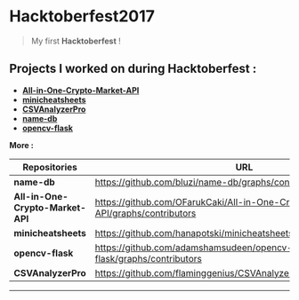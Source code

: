 # Hacktoberfest2017
> My first **Hacktoberfest** !

## Projects I worked on during Hacktoberfest :

* **[All-in-One-Crypto-Market-API](https://github.com/OFarukCaki/All-in-One-Crypto-Market-API)**
* **[minicheatsheets](https://github.com/hanapotski/minicheatsheets)**
* **[CSVAnalyzerPro](https://github.com/flaminggenius/CSVAnalyzerPro)**
* **[name-db](https://github.com/bluzi/name-db)**
* **[opencv-flask](https://github.com/adamshamsudeen/opencv-flask)**

**More :** 


| **Repositories**       | **URL**           |
| --- |--- |
| **name-db**      | https://github.com/bluzi/name-db/graphs/contributors |
| **All-in-One-Crypto-Market-API**      | https://github.com/OFarukCaki/All-in-One-Crypto-Market-API/graphs/contributors |
| **minicheatsheets**     | https://github.com/hanapotski/minicheatsheets/graphs/contributors |
| **opencv-flask**     | https://github.com/adamshamsudeen/opencv-flask/graphs/contributors |
| **CSVAnalyzerPro**      | https://github.com/flaminggenius/CSVAnalyzerPro/graphs/contributors |

---
